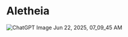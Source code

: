 # Aletheia
![ChatGPT Image Jun 22, 2025, 07_09_45 AM](https://github.com/user-attachments/assets/2dfb97e0-0cde-4e7a-abdb-35cd32f04597)
